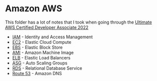 # Amazon AWS

This folder has a lot of notes that I took when going through the [Ultimate AWS Certified Developer Associate 2022](https://www.udemy.com/course/aws-certified-developer-associate-dva-c01/)

- [IAM](IAM.md) - Identity and Access Management
- [EC2](EC2.md) - Elastic Cloud Compute
- [EBS](EBS.md) - Elastic Block Store
- [AMI](AMI.md) - Amazon Machine Image
- [ELB](ELB.md) - Elastic Load Balancers
- [ASG](ASG.md) - Auto Scaling Groups
- [RDS](RDS.md) - Relational Database Service
- [Route 53](Route53.md) - Amazon DNS
